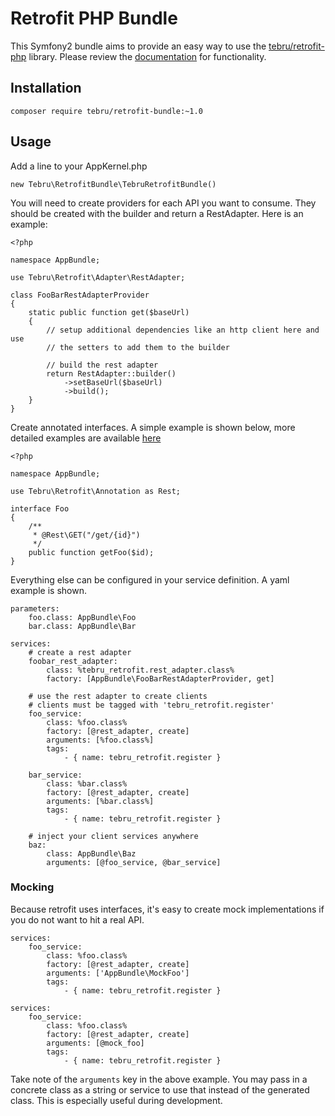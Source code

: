 # Retrofit PHP Bundle
This Symfony2 bundle aims to provide an easy way to use the [tebru/retrofit-php](https://github.com/tebru/retrofit-php) library.  Please review the [documentation](https://github.com/tebru/retrofit-php) for functionality.

## Installation

```
composer require tebru/retrofit-bundle:~1.0
```

## Usage
Add a line to your AppKernel.php

```
new Tebru\RetrofitBundle\TebruRetrofitBundle()
```

You will need to create providers for each API you want to consume.  They should be created with the builder and return a RestAdapter.  Here is an example:

```
<?php

namespace AppBundle;

use Tebru\Retrofit\Adapter\RestAdapter;

class FooBarRestAdapterProvider
{
    static public function get($baseUrl)
    {
        // setup additional dependencies like an http client here and use
        // the setters to add them to the builder
        
        // build the rest adapter
        return RestAdapter::builder()
            ->setBaseUrl($baseUrl)
            ->build();
    }
}
```

Create annotated interfaces.  A simple example is shown below, more detailed examples are available [here](https://github.com/tebru/retrofit-php)

```
<?php

namespace AppBundle;

use Tebru\Retrofit\Annotation as Rest;

interface Foo
{
    /**
     * @Rest\GET("/get/{id}")
     */
    public function getFoo($id);
}
```

Everything else can be configured in your service definition.  A yaml example is shown.

```
parameters:
    foo.class: AppBundle\Foo
    bar.class: AppBundle\Bar
    
services:
    # create a rest adapter
    foobar_rest_adapter:
        class: %tebru_retrofit.rest_adapter.class%
        factory: [AppBundle\FooBarRestAdapterProvider, get]
        
    # use the rest adapter to create clients
    # clients must be tagged with 'tebru_retrofit.register'
    foo_service:
        class: %foo.class%
        factory: [@rest_adapter, create]
        arguments: [%foo.class%]
        tags:
            - { name: tebru_retrofit.register }
            
    bar_service:
        class: %bar.class%
        factory: [@rest_adapter, create]
        arguments: [%bar.class%]
        tags:
            - { name: tebru_retrofit.register }

    # inject your client services anywhere
    baz:
        class: AppBundle\Baz
        arguments: [@foo_service, @bar_service]
```

### Mocking
Because retrofit uses interfaces, it's easy to create mock implementations if you do not want to hit a real API.

```
services:
    foo_service:
        class: %foo.class%
        factory: [@rest_adapter, create]
        arguments: ['AppBundle\MockFoo']
        tags:
            - { name: tebru_retrofit.register }
```

```
services:
    foo_service:
        class: %foo.class%
        factory: [@rest_adapter, create]
        arguments: [@mock_foo]
        tags:
            - { name: tebru_retrofit.register }
```

Take note of the `arguments` key in the above example.  You may pass in a concrete class as a string or service to use that instead of the generated class.  This is especially useful during development.

